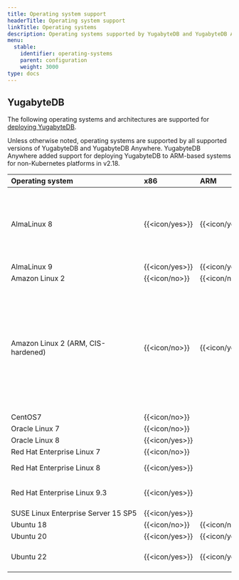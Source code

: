 ```yaml
---
title: Operating system support
headerTitle: Operating system support
linkTitle: Operating systems
description: Operating systems supported by YugabyteDB and YugabyteDB Anywhere.
menu:
  stable:
    identifier: operating-systems
    parent: configuration
    weight: 3000
type: docs
---
```


## YugabyteDB

The following operating systems and architectures are supported for [deploying YugabyteDB](../../../deploy/manual-deployment/).

Unless otherwise noted, operating systems are supported by all supported versions of YugabyteDB and YugabyteDB Anywhere. YugabyteDB Anywhere added support for deploying YugabyteDB to ARM-based systems for non-Kubernetes platforms in v2.18.

| Operating system | x86            | ARM            | Notes |
| :--------------- | :------------- | :------------- | :---- |
| AlmaLinux 8      | {{<icon/yes>}} | {{<icon/yes>}} | Recommended for production<br>Recommended development platform<br>Default for YBA-deployed nodes |
| AlmaLinux 9      | {{<icon/yes>}} | {{<icon/yes>}} |       |
| Amazon Linux 2   | {{<icon/no>}} | {{<icon/no>}} |  |
| Amazon Linux 2 (ARM, CIS-hardened) | {{<icon/no>}} | {{<icon/yes>}} | Supported in v2.20.x. Database performance in this environment varies both due to CIS-hardening and ARM. For more information, contact {{% support-general %}}.|
| CentOS7          | {{<icon/no>}} |                |  |
| Oracle Linux 7         | {{<icon/no>}} |                | |
| Oracle Linux 8         | {{<icon/yes>}} |                | |
| Red Hat Enterprise Linux 7 | {{<icon/no>}} |      |  |
| Red Hat Enterprise Linux 8 | {{<icon/yes>}} |      | Recommended for production |
| Red Hat Enterprise Linux&nbsp;9.3 | {{<icon/yes>}} |  | v2.20.3 and later.  {{<badge/ea>}} |
| SUSE&nbsp;Linux&nbsp;Enterprise&nbsp;Server&nbsp;15&nbsp;SP5 | {{<icon/yes>}} |     | {{<badge/ea>}} |
| Ubuntu 18        | {{<icon/no>}} | {{<icon/no>}} | |
| Ubuntu 20        | {{<icon/yes>}} | {{<icon/yes>}} |       |
| Ubuntu 22        | {{<icon/yes>}} | {{<icon/yes>}} | Supported in v2.18.5, v2.20.1 |